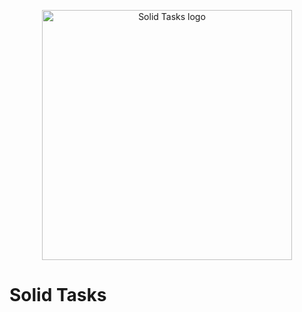 <p align="center">
  <img height="400" src="https://raw.githubusercontent.com/exelord/solid-tasks/main/logo png" alt="Solid Tasks logo" />
</p>

# Solid Tasks
